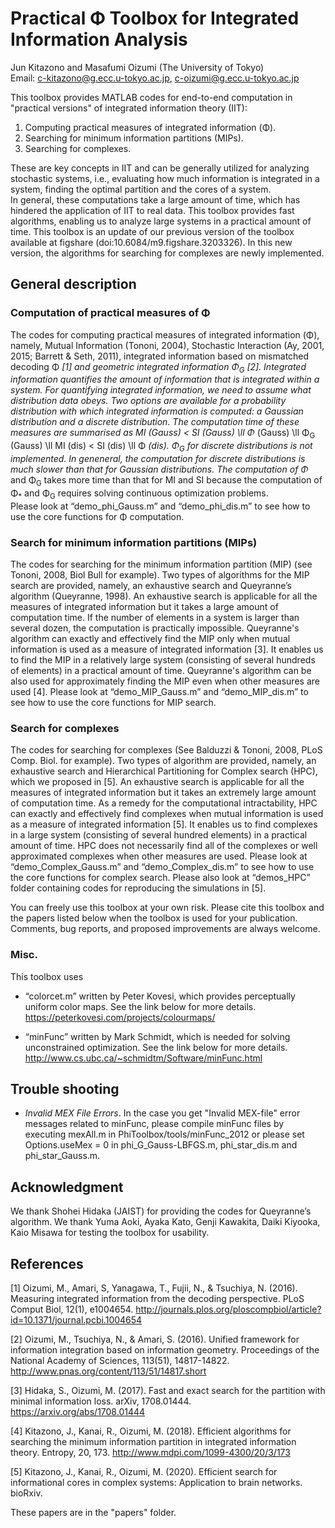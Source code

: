 # Practical &Phi; Toolbox for Integrated Information Analysis
Jun Kitazono and Masafumi Oizumi (The University of Tokyo) </br>
Email: c-kitazono@g.ecc.u-tokyo.ac.jp, c-oizumi@g.ecc.u-tokyo.ac.jp

This toolbox provides MATLAB codes for end-to-end computation in "practical versions" of integrated information theory (IIT): 
1. Computing practical measures of integrated information (&Phi;).
2. Searching for minimum information partitions (MIPs).
3. Searching for complexes.

These are key concepts in IIT and can be generally utilized for analyzing stochastic systems, i.e., evaluating how much information is integrated in a system, finding the optimal partition and the cores of a system. </br>
In general, these computations take a large amount of time, which has hindered the application of IIT to real data. This toolbox provides fast algorithms, enabling us to analyze large systems in a practical amount of time. This toolbox is an update of our previous version of the toolbox available at figshare (doi:10.6084/m9.figshare.3203326). In this new version, the algorithms for searching for complexes are newly implemented.  

 
## General description
 
### Computation of practical measures of &Phi;
The codes for computing practical measures of integrated information (&Phi;), namely, Mutual Information (Tononi, 2004), Stochastic Interaction (Ay, 2001, 2015; Barrett & Seth, 2011), integrated information based on mismatched decoding &Phi;<sub>*</sub> [1] and geometric integrated information &Phi;<sub>G</sub> [2]. Integrated information quantifies the amount of information that is integrated within a system. For quantifying integrated information, we need to assume what distribution data obeys. Two options are available for a probability distribution with which integrated information is computed: a Gaussian distribution and a discrete distribution. The computation time of these measures are summarised as
MI (Gauss) < SI (Gauss) \ll &Phi;<sub>*</sub> (Gauss) \ll &Phi;<sub>G</sub> (Gauss) \ll MI (dis) < SI (dis) \ll &Phi;<sub>*</sub> (dis). 
&Phi;<sub>G</sub> for discrete distributions is not implemented. 
In geneneral, the computation for discrete distributions is much slower than that for Gaussian distributions. The computation of &Phi;<sub>*</sub> and &Phi;<sub>G</sub> takes more time than that for MI and SI because the computation of &Phi;<sub>*</sub> and &Phi;<sub>G</sub> requires solving continuous optimization problems.  
Please look at “demo_phi_Gauss.m” and “demo_phi_dis.m” to see how to use the core functions for &Phi; computation.

 
### Search for minimum information partitions (MIPs)
The codes for searching for the minimum information partition (MIP) (see Tononi, 2008, Biol Bull for example). Two types of algorithms for the MIP search are provided, namely, an exhaustive search and Queyranne’s algorithm (Queyranne, 1998). An exhaustive search is applicable for all the measures of integrated information but it takes a large amount of computation time. If the number of elements in a system is larger than several dozen, the computation is practically impossible. Queyranne's algorithm can exactly and effectively find the MIP only when mutual information is used as a measure of integrated information [3]. It enables us to find the MIP in a relatively large system (consisting of several hundreds of elements) in a practical amount of time. Queyranne's algorithm can be also used for approximately finding the MIP even when other measures are used [4]. Please look at “demo_MIP_Gauss.m” and “demo_MIP_dis.m” to see how to use the core functions for MIP search.
 
### Search for complexes
The codes for searching for complexes (See Balduzzi & Tononi, 2008, PLoS Comp. Biol. for example). Two types of algorithm are provided, namely, an exhaustive search and Hierarchical Partitioning for Complex search (HPC), which we proposed in [5]. An exhaustive search is applicable for all the measures of integrated information but it takes an extremely large amount of computation time. As a remedy for the computational intractability, HPC can exactly and effectively find complexes when mutual information is used as a measure of integrated information [5]. It enables us to find complexes in a large system (consisting of several hundred elements) in a practical amount of time. HPC does not necessarily find all of the complexes or well approximated complexes when other measures are used. Please look at “demo_Complex_Gauss.m” and “demo_Complex_dis.m” to see how to use the core functions for complex search. Please also look at “demos_HPC” folder containing codes for reproducing the simulations in [5].
 
You can freely use this toolbox at your own risk. Please cite this toolbox and the papers listed below when the toolbox is used for your publication. Comments, bug reports, and proposed improvements are always welcome. 
 
 
### Misc.
This toolbox uses 
- “colorcet.m” written by Peter Kovesi, which provides perceptually uniform color maps. See the link below for more details. 
https://peterkovesi.com/projects/colourmaps/ 
 
- “minFunc” written by Mark Schmidt, which is needed for solving unconstrained optimization. See the link below for more details. 
http://www.cs.ubc.ca/~schmidtm/Software/minFunc.html
 
 
## Trouble shooting
- *Invalid MEX File Errors*. In the case you get "Invalid MEX-file" error messages related to minFunc, please compile minFunc files by executing mexAll.m in PhiToolbox/tools/minFunc_2012 or please set Options.useMex = 0 in phi_G_Gauss-LBFGS.m, phi_star_dis.m and phi_star_Gauss.m.
 
 
## Acknowledgment
We thank Shohei Hidaka (JAIST) for providing the codes for Queyranne’s algorithm. We thank Yuma Aoki, Ayaka Kato, Genji Kawakita, Daiki Kiyooka, Kaio Misawa for testing the toolbox for usability.
 
## References
[1] Oizumi, M., Amari, S, Yanagawa, T., Fujii, N., & Tsuchiya, N. (2016). Measuring integrated information from the decoding perspective. PLoS Comput Biol, 12(1), e1004654. http://journals.plos.org/ploscompbiol/article?id=10.1371/journal.pcbi.1004654
 
[2] Oizumi, M., Tsuchiya, N., & Amari, S. (2016). Unified framework for information integration based on information geometry. Proceedings of the National Academy of Sciences, 113(51), 14817-14822. http://www.pnas.org/content/113/51/14817.short
 
[3] Hidaka, S., Oizumi, M. (2017). Fast and exact search for the partition with minimal information loss. arXiv, 1708.01444. https://arxiv.org/abs/1708.01444
 
[4] Kitazono, J., Kanai, R., Oizumi, M. (2018). Efficient algorithms for searching the minimum information partition in integrated information theory. Entropy, 20, 173.
http://www.mdpi.com/1099-4300/20/3/173
 
[5] Kitazono, J., Kanai, R., Oizumi, M. (2020). Efficient search for informational cores in complex systems: Application to brain networks. bioRxiv.
 
These papers are in the "papers" folder.





